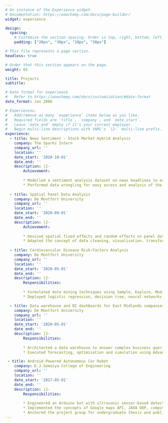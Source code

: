 ```yaml
---
# An instance of the Experience widget.
# Documentation: https://wowchemy.com/docs/page-builder/
widget: experience

design:
  spacing:
    # Customize the section spacing. Order is top, right, bottom, left.
    padding: ["20px", "30px", "20px", "30px"]

# This file represents a page section.
headless: true

# Order that this section appears on the page.
weight: 65

title: Projects
subtitle:

# Date format for experience
#   Refer to https://wowchemy.com/docs/customization/#date-format
date_format: Jan 2006

# Experiences.
#   Add/remove as many `experience` items below as you like.
#   Required fields are `title`, `company`, and `date_start`.
#   Leave `date_end` empty if it's your current employer.
#   Begin multi-line descriptions with YAML's `|2-` multi-line prefix.
experience:
  - title: News Sentiment - Stock Market Hybrid Analysis
    company: The Sparks Intern
    company_url: ''
    location: ''
    date_start: '2020-10-01'
    date_end: ''
    description: |2-
        Achievement:
        
        * Modelled a sentiment analysis dataset on news headlines to explain the peaks and troughs across BSE SENSEX stocks spanning over the period of 20 years.
        * Performed data wrangling for easy access and analysis of the hybrid model.
  
  - title: Spatial Panel Data Analysis
    company: De Montfort University
    company_url: ''
    location: ''
    date_start: '2020-09-01'
    date_end: ''
    description: |2-
        Achievement:
        
        * Devised spatial fixed effects and random effects on panel data to overcome bias caused due to heteroscedasticity, autocorrelation and cross-sectional dependency.
        * Adapted the concept of data cleaning, visualisation, transformation, modification & analysis and extract-transform-load utilising SAS, Python, and Power BI technologies.
        
  - title: Cardiovascular Disease Risk-Factors Analysis
    company: De Montfort University
    company_url: ''
    location: ''
    date_start: '2020-05-01'
    date_end: ''
    description: |2-
        Responsibilities:
        
        * Formulated data mining techniques using Sample, Explore, Modify, Model and Assess (SEMMA) methodology.
        * Deployed logistic regression, decision tree, neural networks and random forest model to critically identify the risk factors contributing to Cardiovascular disease by presenting the best fit model using SAS Enterprise Miner.

  - title: Data warehouse and BI dashboards for East Midlands companies
    company: De Montfort University
    company_url: ''
    location: ''
    date_start: '2020-05-01'
    date_end: ''
    description: |2-
        Responsibilities:
        
        * Architected a data warehouse to answer complex business queries by applying the concepts of extract-transform-load and star schema model using SQL.
        * Executed forecasting, optimisation and simulation using Advanced Excel techniques along with BI web reports and dashboards creation.

 - title: Android-Powered Autonomous Car Robot
    company: K.J.Somaiya College of Engineering
    company_url: ''
    location: ''
    date_start: '2017-05-01'
    date_end: ''
    description: |2-
        Responsibilities:
        
        * Engineered an Arduino bot with ultrasonic sensor-based detection and Bluetooth-Android control via a mobile.
        * Implemented the concepts of Google maps API, JAVA OOP, computer vision using OpenCV and Arduino in C.
        * Anchored the project group for undergraduate thesis and published a technical paper in IJESC with our findings.
---
```

